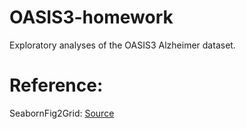 # OASIS3-homework
Exploratory analyses of the OASIS3 Alzheimer dataset.


# Reference:
SeabornFig2Grid: [Source](https://gist.github.com/dkapitan/fcf45a97caaf48bc3d6be17b5f8b213c#file-seabornfig2grid-py)
